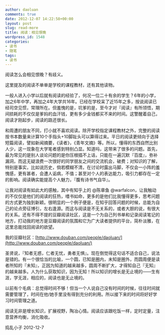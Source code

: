 ```yaml
---
author: daoluan
comments: true
date: 2012-12-07 14:22:58+00:00
layout: post
slug: read-more
title: 阅读：相见恨晚
wordpress_id: 1548
categories:
- 读书
- 随笔
tags:
- 读书
---
```


阅读怎么会相见恨晚？有歧义。

这里提及的阅读不单单是学校的课程教材，还有其他读物。

一般人进入小学以后就有阅读的经验了，何况一位二十有余的学生？6年的小学，加之6年中学，再加之4年大学共16年。已经在学校呆了近15年之多，按说阅读已经司空见惯，常理所在。但羞愧的是，坑爹的是，至今才对『阅读』有所领悟，期间损耗的不仅仅是爹妈的血汗钱，更有多少金钱都买不来的时间。这警醒着自己，阅读才刚起步，阅读的路还很长。

<!-- more -->

和周遭的朋友不同，打小就不喜欢阅读。除开学校指定课程教材之外，完整的阅读按书本数量来计算10个手指头+10脚趾头可以算得过来。平日的阅读更倾向于选择短篇阅读，譬如新闻摘要，《读者》，《青年文摘》等。所以，懂得的东西自然比别人少，这一现象在大学笔者感到特别凸显。知道吗，这带来了很多的问题。首先，最为常见的是别人谈论问题的是你压根插不上话，只能在一遍沉默『百度』，弥补漏洞，而这无疑浪费一次很好的同学朋友之间的交流机会，破费；对知识的了解，特别是事实，比如说历史，倘若模糊不清，在讨论时露出马脚，不仅会一小阵的羞愧感，更有甚者，会遭人诟病，不值；甚至对个人的表达能力，吸引力都存在一定的影响。阅读确实能提高个人魅力，『腹有诗书气自华』。

让我对阅读有如此大的感触，其中有知乎上的 @陈章鱼 @warfalcon，让我触动的不仅仅是他们的阅读的狂热，嗜书如命，更多的是他们比我懂得更多，思考问题的方式更为独到新颖。很明显的一个例子便是，在知乎回答问题的时候，总能为自己的论点旁征博引，左右逢源。而这与阅读是不无关系的，或者大胆的说，有很大的关系。还有不得不提的豆瓣阅读社区，这是一个为自己列书单和记录阅读笔记的地方，打动我的地方是豆瓣阅读的氛围和它为广大读者提供的平台，简朴淡雅，在这里总能找回阅读的欲望。

我的豆瓣社区：[http://www.douban.com/people/daoluan/](http://www.douban.com/people/daoluan/)

圣贤说，『知者无惑，仁者无忧，勇者无惧』。现在倒觉得这句话不适合自己，说法是错的。有一个很恰当的比喻，一个圆，已知是圈内，未知是圈外，而圆周便是读者所知的『未知』，正因为知道的越来越多，圆周不断扩大，才得知自己『无知』的越来越多。人为什么获取知识，因为无知！所以知识的增长是无止境的——生有涯，学无涯，相应的，阅读也是无止境的。

以前有个毛病：总觉得时间不够！但当一个人说自己没有时间的时候，往往时间就需要管理了，时间在他/她手里没有得到充分的利用。所以接下来的时间将好好学习时间管理之道。

阅读无非是增长知识，扩展视野，陶冶心情。阅读应该跟吃饭一样，定时定量，注意营养均衡，消化吸收。

捣乱小子 2012-12-7
